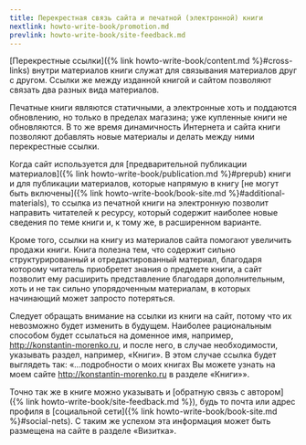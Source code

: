 ```yaml
---
title: Перекрестная связь сайта и печатной (электронной) книги
nextlink: howto-write-book/promotion.md
prevlink: howto-write-book/site-feedback.md
---
```


[Перекрестные ссылки]({% link howto-write-book/content.md %}#cross-links)
внутри материалов книги служат для связывания материалов друг с
другом.  Ссылки же между изданной книгой и сайтом позволяют связать
два разных вида материалов.

Печатные книги являются статичными, а электронные хоть и поддаются
обновлению, но только в пределах магазина; уже купленные книги не
обновляются.  В то же время динамичность Интернета и сайта книги
позволяют добавлять новые материалы и делать между ними перекрестные
ссылки.

Когда сайт используется для [предварительной публикации материалов]({%
link howto-write-book/publication.md %}#prepub) книги и для публикации материалов,
которые напрямую в книгу [не могут быть включены]({% link
howto-write-book/book-site.md %}#additional-materials), то ссылка из печатной
книги на электронную позволит направить читателей к ресурсу, который
содержит наиболее новые сведения по теме книги и, к тому же, в
расширенном варианте.

Кроме того, ссылки на книгу из материалов сайта помогают увеличить
продажи книги.  Книга полезна тем, что содержит сильно
структурированный и отредактированный материал, благодаря которому
читатель приобретет знания о предмете книги, а сайт позволит ему
расширить представление благодаря дополнительным, хоть и не так сильно
упорядоченным материалам, в которых начинающий может запросто
потеряться.

Следует обращать внимание на ссылки из книги на сайт, потому что их
невозможно будет изменить в будущем.  Наиболее рациональным способом
будет ссылаться на доменное имя, например,
http://konstantin-morenko.ru, и после него, в случае необходимости,
указывать раздел, например, «Книги».  В этом случае ссылка будет
выглядеть так: «...подробности о моих книгах Вы можете узнать на моем
сайте http://konstantin-morenko.ru в разделе «Книги»».

Точно так же в книге можно указывать и [обратную связь с автором]({%
link howto-write-book/site-feedback.md %}), будь то почта или адрес
профиля в [социальной сети]({% link howto-write-book/book-site.md
%}#social-nets).  С таким же успехом эта информация может быть размещена на сайте
в разделе «Визитка».
